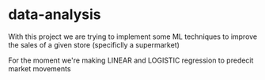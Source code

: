 # data-analysis

With this project we are trying to implement some ML techniques to improve the sales of a given store (specificlly a supermarket)

For the moment we're making LINEAR and LOGISTIC regression to predecit market movements
